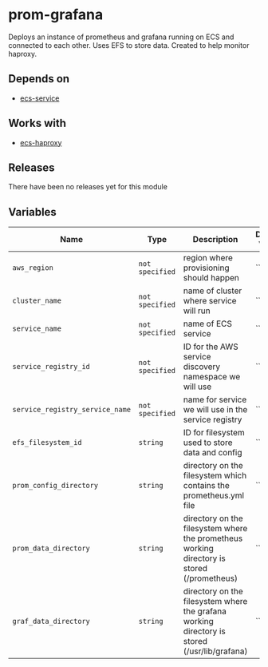 prom-grafana
======


Deploys an instance of prometheus and grafana running on ECS and connected to each other.  Uses EFS to store data.  Created to help monitor haproxy.

Depends on
------

* [ecs-service](../ecs-service/README.md)



Works with
------

* [ecs-haproxy](../ecs-haproxy/README.md)



Releases
------


There have been no releases yet for this module

Variables
------

|Name | Type | Description | Default Value|
--- | --- | --- | ---
`aws_region` | `not specified` | region where provisioning should happen | ``
`cluster_name` | `not specified` | name of cluster where service will run | ``
`service_name` | `not specified` | name of ECS service | ``
`service_registry_id` | `not specified` | ID for the AWS service discovery namespace we will use | ``
`service_registry_service_name` | `not specified` | name for service we will use in the service registry | ``
`efs_filesystem_id` | `string` | ID for filesystem used to store data and config | ``
`prom_config_directory` | `string` | directory on the filesystem which contains the prometheus.yml file | ``
`prom_data_directory` | `string` | directory on the filesystem where the prometheus working directory is stored (/prometheus) | ``
`graf_data_directory` | `string` | directory on the filesystem where the grafana working directory is stored (/usr/lib/grafana) | ``

